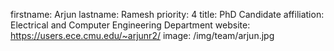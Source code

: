 firstname: Arjun
lastname: Ramesh
priority: 4
title: PhD Candidate
affiliation: Electrical and Computer Engineering Department
website: https://users.ece.cmu.edu/~arjunr2/
image: /img/team/arjun.jpg
